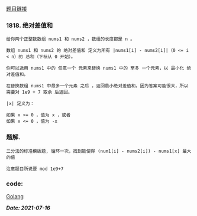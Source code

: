 [题目链接](https://leetcode-cn.com/problems/minimum-absolute-sum-difference/)
    
### 1818. 绝对差值和
    给你两个正整数数组 nums1 和 nums2 ，数组的长度都是 n 。
    
    数组 nums1 和 nums2 的 绝对差值和 定义为所有 |nums1[i] - nums2[i]|（0 <= i < n）的 总和（下标从 0 开始）。
    
    你可以选用 nums1 中的 任意一个 元素来替换 nums1 中的 至多 一个元素，以 最小化 绝对差值和。
    
    在替换数组 nums1 中最多一个元素 之后 ，返回最小绝对差值和。因为答案可能很大，所以需要对 1e9 + 7 取余 后返回。
    
    |x| 定义为：
    
    如果 x >= 0 ，值为 x ，或者
    如果 x <= 0 ，值为 -x
   
### 题解.
    二分法的标准模版题, 循环一次，找到能使得 (num1[i] - nums2[i]) - nums1[x] 最大的值
    
    注意题目所说要 mod 1e9+7

### code:
[Golang](https://github.com/Archangel59/LeetCode/blob/main/1818/1818.go)  

***Date: 2021-07-16***